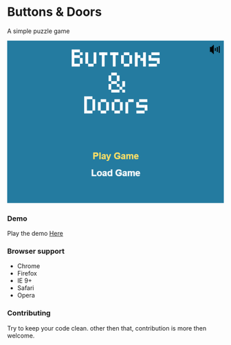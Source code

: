 # Buttons & Doors
A simple puzzle game

![ScreenShot](screenshots/screenshot1.png)

### Demo
Play the demo [Here](http://reflectiongames.github.io/play/?game=buttons-and-doors)

### Browser support
- Chrome
- Firefox
- IE 9+
- Safari
- Opera

### Contributing
Try to keep your code clean.
other then that, contribution is more then welcome.
